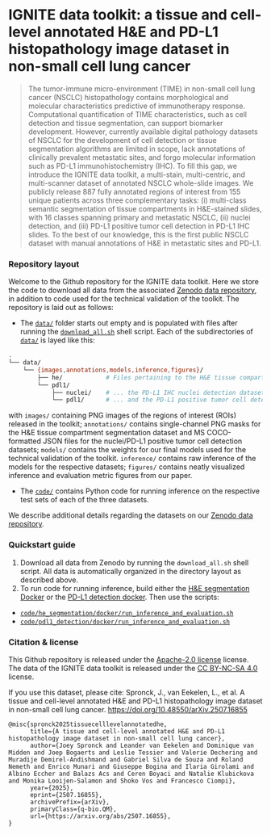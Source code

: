 # IGNITE data toolkit: a tissue and cell-level annotated H&E and PD-L1 histopathology image dataset in non-small cell lung cancer

>The tumor-immune micro-environment (TIME) in non-small cell lung cancer (NSCLC) histopathology contains morphological and molecular characteristics predictive of immunotherapy response. Computational quantification of TIME characteristics, such as cell detection and tissue segmentation, can support biomarker development. However, currently available digital pathology datasets of NSCLC for the development of cell detection or tissue segmentation algorithms are limited in scope, lack annotations of clinically prevalent metastatic sites, and forgo molecular information such as PD-L1 immunohistochemistry (IHC). To fill this gap, we introduce the IGNITE data toolkit, a multi-stain, multi-centric, and multi-scanner dataset of annotated NSCLC whole-slide images. We publicly release 887 fully annotated regions of interest from 155 unique patients across three complementary tasks: (i) multi-class semantic segmentation of tissue compartments in H&E-stained slides, with 16 classes spanning primary and metastatic NSCLC, (ii) nuclei detection, and (iii) PD-L1 positive tumor cell detection in PD-L1 IHC slides. To the best of our knowledge, this is the first public NSCLC dataset with manual annotations of H&E in metastatic sites and PD-L1.

### Repository layout

Welcome to the Github repository for the IGNITE data toolkit. Here we store the code to download all data from the associated [Zenodo data repository](https://zenodo.org/records/15674785), in addition to code used for the technical validation of the toolkit. The repository is laid out as follows:

* The [`data/`](data/) folder starts out empty and is populated with files after running the [`download_all.sh`](download_all.sh) shell script. Each of the subdirectories of [`data/`](data/) is layed like this:
```bash
.
└── data/
    └── {images,annotations,models,inference,figures}/
        ├── he/            # Files pertaining to the H&E tissue compartment segmentation dataset...
        └── pdl1/
            ├── nuclei/    # ... the PD-L1 IHC nuclei detection dataset..
            └── pdl1/      # ... and the PD-L1 positive tumor cell detection dataset
```
with `images/` containing PNG images of the regions of interest (ROIs) released in the toolkit; `annotations/` contains single-channel PNG masks for the H&E tissue compartment segmentation dataset and MS COCO-formatted JSON files for the nuclei/PD-L1 positive tumor cell detection datasets; `models/` contains the weights for our final models used for the technical validation of the toolkit. `inference/` contains raw inference of the models for the respective datasets; `figures/` contains neatly visualized inference and evaluation metric figures from our paper.

* The [`code/`](code/) contains Python code for running inference on the respective test sets of each of the three datasets.

We describe additional details regarding the datasets on our [Zenodo data repository](https://zenodo.org/records/15674785).

### Quickstart guide
1. Download all data from Zenodo by running the `download_all.sh` shell script. All data is automatically organized in the directory layout as described above.
2. To run code for running inference, build either the [H&E segmentation Docker](code/he_segmentation/docker/Dockerfile) or the [PD-L1 detection docker](code/pdl1_detection/docker/Dockerfile). Then use the scripts:
* [`code/he_segmentation/docker/run_inference_and_evaluation.sh`](code/he_segmentation/docker/run_inference_and_evaluation.sh)
* [`code/pdl1_detection/docker/run_inference_and_evaluation.sh`](code/pdl1_detection/docker/run_inference_and_evaluation.sh)


### Citation & license
This Github repository is released under the [Apache-2.0 license](LICENSE) license. The data of the IGNITE data toolkit is released under the [CC BY-NC-SA 4.0](https://creativecommons.org/licenses/by-nc-sa/4.0/) license.

If you use this dataset, please cite: Spronck, J., van Eekelen, L., et al. A tissue and cell-level annotated H&E and PD-L1 histopathology image dataset in non-small cell lung cancer. https://doi.org/10.48550/arXiv.2507.16855

```
@misc{spronck2025tissuecelllevelannotatedhe,
      title={A tissue and cell-level annotated H&E and PD-L1 histopathology image dataset in non-small cell lung cancer}, 
      author={Joey Spronck and Leander van Eekelen and Dominique van Midden and Joep Bogaerts and Leslie Tessier and Valerie Dechering and Muradije Demirel-Andishmand and Gabriel Silva de Souza and Roland Nemeth and Enrico Munari and Giuseppe Bogina and Ilaria Girolami and Albino Eccher and Balazs Acs and Ceren Boyaci and Natalie Klubickova and Monika Looijen-Salamon and Shoko Vos and Francesco Ciompi},
      year={2025},
      eprint={2507.16855},
      archivePrefix={arXiv},
      primaryClass={q-bio.QM},
      url={https://arxiv.org/abs/2507.16855}, 
}
```
